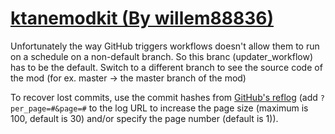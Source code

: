 # [ktanemodkit (By willem88836)](https://github.com/willem88836/ktanemodkit)

Unfortunately the way GitHub triggers workflows doesn't allow them to run on a schedule on a non-default branch. So this branc (updater_workflow) has to be the default. Switch to a different branch to see the source code of the mod (for ex. master -> the master branch of the mod)

To recover lost commits, use the commit hashes from [GitHub's reflog](https://api.github.com/repos/KtaneModules/ktanemodkit-willem88836/events) (add `?per_page=#&page=#` to the log URL to increase the page size (maximum is 100, default is 30) and/or specify the page number (default is 1)).
